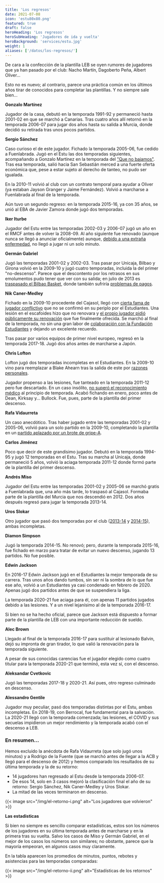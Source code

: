 ```yaml
---
title: 'Los regresos'
date: 2021-07-08
icon: 'estu80x80.png'
featured: true
draft: false
heroHeading: 'Los regresos'
heroSubHeading: 'Jugadores de ida y vuelta'
heroBackground: 'services/estu.jpg'
weight: 1
aliases: ['/datos/los-regresos/']
---
```


De cara a la confección de la plantilla LEB se oyen rumores de jugadores que ya han pasado por el club: Nacho Martín, Dagoberto Peña, Albert Oliver...

Esto no es nuevo; al contrario, parece una práctica común en los últimos años tirar de conocidos para completar las plantillas. Y no siempre sale bien...

**Gonzalo Martínez**

Jugador de la casa, debutó en la temporada 1991-92 y permaneció hasta 2001-02 en que se marchó a Canarias. Tras cuatro años allí retornó en la temporada 2006-07 para jugar dos años hasta su salida a Murcia, donde decidió su retirada tras unos pocos partidos.

**Sergio Sánchez**

Caso curioso el de este jugador. Fichado la temporada 2005-06, fue cedido a Fuenlabrada. Jugó en el Estu las dos temporadas siguientes, acompañando a Gonzalo Martínez en la temporada del ["Que no bajamos"](/cronologia/2007-08/). Tras esa temporada, salió hacia San Sebastián merced a una fuerte oferta económica que, pese a estar sujeto al derecho de tanteo, no pudo ser igualada.

En la 2010-11 volvió al club con un contrato temporal para ayudar a Oliver (ya estaban Jayson Granger y Jaime Fernández). Volvió a marcharse a Fuenlabrada al final de la temporada.

Aún tuvo un segundo regreso: en la temporada 2015-16, ya con 35 años, se unió al EBA de Javier Zamora donde jugó dos temporadas.

**Iker Iturbe**

Jugador del Estu entre las temporadas 2002-03 y 2006-07 jugó un año en el RMCF antes de volver la 2008-09. Al año siguiente fue renovado (aunque nunca se llegó a anunciar oficialmente) aunque, [debido a una extraña enfermedad](https://baskonia.elcorreo.com/noticias/2010-05-21/garrapata-tiene-culpa-20100521.html), no llegó a jugar ni un solo minuto.

**Germán Gabriel**

Jugó las temporadas 2001-02 y 2002-03. Tras pasar por Unicaja, Bilbao y Girona volvió en la 2009-10 y jugó cuatro temporadas, incluida la del primer "no-descenso". Parece que el descontento por los retrasos en sus emolumentos pudo tener que ver con su salida; en julio de 2013 es [traspasado el Bilbao Basket](https://www.movistarestudiantes.com/prensa/noticias/bilbao-basket-y-estudiantes-acuerdan-el-traspaso-de-german-gabriel/), donde también sufriría [problemas de pagos](https://as.com/baloncesto/2015/01/27/acb/1422386808_129646.html).

**Nik Caner-Medley**

Fichado en la 2009-10 procedente del Cajasol, llegó con [cierta fama de jugador conflictivo](https://www.diariodesevilla.es/deportes/Cajasol-aparta-Caner-Medley-pelea-nocturna_0_254674637.html) que no se confirmó en su periplo por el Estudiantes. Una lesión en el escafoides hizo que no renovara y [el propio jugador pidió públicamente su renovación](https://as.com/baloncesto/2010/10/09/mas_baloncesto/1286616949_850215.html) que fue finalmente ofrecida. Se marchó al final de la temporada, no sin una gran labor de [colaboración con la Fundación Estudiantes](https://www.movistarestudiantes.com/prensa/noticias/ultimos-dias-de-la-subasta-benefica-por-el-material-deportivo-de-nik-caner-medley/) y dejando un excelente recuerdo.

Tras pasar por varios equipos de primer nivel europeo, regresó en la temporada 2017-18. Jugó dos años antes de marcharse a Japón.

**Chris Lofton**

Lofton jugó dos temporadas incompletas en el Estudiantes. En la 2009-10 vino para reemplazar a Blake Ahearn tras la salida de este por [razones personales](https://www.marca.com/2009/12/20/baloncesto/acb/1261318676.html).

Jugador propenso a las lesiones, fue tanteado en la temporada 2011-12 pero fue descartado. En un caso insólito, [no superó el reconocimiento médico](https://www.solobasket.com/liga-endesa/una-hernia-discal-impide-lofton-fichar-por-asefa-estudiantes) al principio de temporada. Acabó fichando en enero, poco antes de Dean, Kirksay y... Bullock. Fue, pues, parte de la plantilla del primer descenso.

**Rafa Vidaurreta**

Un caso anecdótico. Tras haber jugado entre las temporadas 2001-02 y 2005-06, volvió para un solo partido en la 2009-10, completando la plantilla en un [partido aplazado por un brote de gripe-A](https://www.acb.com/partido/cronica/id/13521).

**Carlos Jiménez**

Poco que decir de este grandísimo jugador. Debutó en la temporada 1994-95 y jugó 12 temporadas en el Estu. Tras su marcha al Unicaja, donde permaneció 5 años, volvió la aciaga temporada 2011-12 donde formó parte de la plantilla del primer descenso.

**Andrés Miso**

Jugador del Estu entre las temporadas 2001-02 y 2005-06 se marchó gratis a Fuenlabrada que, una año más tarde, lo traspasó al Cajasol. Formaba parte de la plantilla del Murcia que nos descendió en 2012. Dos años después regresó para jugar la temporada 2013-14.

**Uros Slokar**

Otro jugador que pasó dos temporadas por el club ([2013-14](https://nuestroestu.es/cronologia/2013-14/) y [2014-15](https://nuestroestu.es/cronologia/2014-15/)), ambas incompletas.

**Diamon Simpson**

Jugó la temporada 2014-15. No renovó; pero, durante la temporada 2015-16, fue fichado en marzo para tratar de evitar un nuevo descenso, jugando 13 partidos. No fue posible.

**Edwin Jackson**

En 2016-17 Edwin Jackson jugó en el Estudiantes la mejor temporada de su carrera. Tras unos años dando tumbos, sin ser ni la sombra de lo que fue ese año, volvió a un Estudiantes ya casi condenado en febrero de 2020. Apenas jugó dos partidos antes de que se suspendiera la liga.

La temporada 2020-21 fue aciaga para él, con apenas 11 partidos jugados debido a las lesiones. Y a un nivel lejanísimo al de la temporada 2016-17.

Si bien no se ha hecho oficial, parece que Jackson está dispuesto a formar parte de la plantilla de LEB con una importante reducción de sueldo.

**Alec Brown**

Llegado al final de la temporada 2016-17 para sustituir al lesionado Balvin, dejó su impronta de gran tirador, lo que valió la renovación para la temporada siguiente.

A pesar de sus conocidas carencias fue el jugador elegido como cuatro titular para la temporada 2020-21 que terminó, esta vez sí, con el descenso.

**Aleksandar Cvetkovic**

Jugó las temporadas 2017-18 y 2020-21. Así pues, otro regreso culminado en descenso.

**Alessandro Gentile**

Jugador muy peculiar, pasó dos temporadas distintas por el Estu, ambas incompletas. En 2018-19, con Berrocal, fue fundamental para la salvación. La 2020-21 llegó con la temporada comenzada; las lesiones, el COVID y sus secuelas impidieron un mejor rendimiento y la temporada acabó con el descenso a LEB.

### En resumen...

Hemos excluido la anécdota de Rafa Vidaurreta (que solo jugó unos minutos) y a Rodrigo de la Fuente (que se marchó antes de llegar a la ACB y llegó para el descenso de 2012) y hemos comparado los resultados de su última temporada y la de su retorno:

- 14 jugadores han regresado al Estu desde la temporada 2006-07.
- De esos 14, solo en 3 casos mejoró la clasificación final el año de su retorno: Sergio Sánchez, Nik Caner-Medley y Uros Slokar.
- La mitad de las veces terminaron en descenso.

{{< image src="/img/el-retorno-i.png" alt="Los jugadores que volvieron" >}}

**Las estadisticas**

Si bien no siempre es sencillo comparar estadísticas, estos son los números de los jugadores en su última temporada antes de marcharse y en la primera tras su vuelta. Salvo los casos de Miso y Germán Gabriel, en el mejor de los casos los números son similares; no obstante, parece que la mayoría empeoran, en algunos casos muy claramente.

En la tabla aparecen los promedios de minutos, puntos, rebotes y asistencias para las temporadas comparadas:

{{< image src="/img/el-retorno-ii.png" alt="Estadísticas de los retornos" >}}
